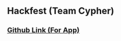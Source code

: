 ## Hackfest (Team Cypher)

### [Github Link (For App)](https://github.com/sambitskr/Agriculture-App)

